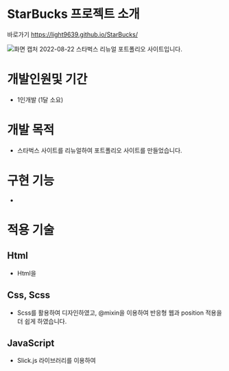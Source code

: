 # StarBucks 프로젝트 소개
바로가기 https://light9639.github.io/StarBucks/

![화면 캡처 2022-08-22](https://user-images.githubusercontent.com/97826223/182018484-9c2dd38f-0404-4a21-b381-c63895b0b5db.png)
스타벅스 리뉴얼 포트폴리오 사이트입니다.

# 개발인원및 기간
- 1인개발 (1달 소요)
# 개발 목적
- 스타벅스 사이트를 리뉴얼하여 포트폴리오 사이트를 만들었습니다.
# 구현 기능
-
# 적용 기술
## Html
- Html을

## Css, Scss
- Scss를 활용하여 디자인하였고, @mixin을 이용하여 반응형 웹과 position 적용을 더 쉽게 하였습니다.

## JavaScript
- Slick.js 라이브러리를 이용하여